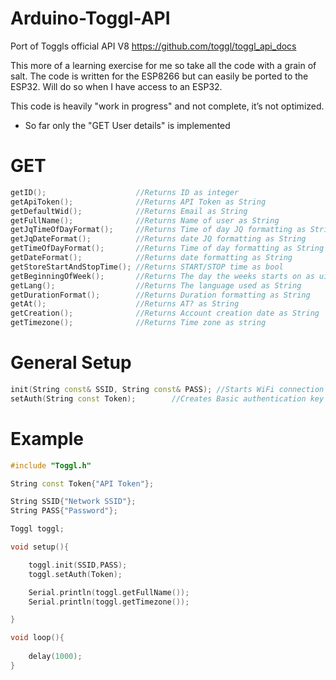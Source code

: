 # Arduino-Toggl-API
Port of Toggls official API V8
https://github.com/toggl/toggl_api_docs

This more of a learning exercise for me so take all the code with a grain of salt.
The code is written for the ESP8266 but can easily be ported to the ESP32. Will do so when I have access to an ESP32.

This code is heavily "work in progress" and not complete, it’s not optimized.

* So far only the "GET User details" is implemented

# GET
```c++
getID();                    //Returns ID as integer
getApiToken();              //Returns API Token as String
getDefaultWid();            //Returns Email as String
getFullName();              //Returns Name of user as String
getJqTimeOfDayFormat();     //Returns Time of day JQ formatting as String
getJqDateFormat();          //Returns date JQ formatting as String
getTimeOfDayFormat();       //Returns Time of day formatting as String
getDateFormat();            //Returns date formatting as String
getStoreStartAndStopTime(); //Returns START/STOP time as bool
getBeginningOfWeek();       //Returns The day the weeks starts on as uint
getLang();                  //Returns The language used as String
getDurationFormat();        //Returns Duration formatting as String
getAt();                    //Returns AT? as String
getCreation();              //Returns Account creation date as String
getTimezone();              //Returns Time zone as string
```
# General Setup
```c++
init(String const& SSID, String const& PASS); //Starts WiFi connection
setAuth(String const Token);        //Creates Basic authentication key
```
# Example

```c++
#include "Toggl.h"

String const Token{"API Token"};

String SSID{"Network SSID"};
String PASS{"Password"};

Toggl toggl;

void setup(){

    toggl.init(SSID,PASS);
    toggl.setAuth(Token);

    Serial.println(toggl.getFullName());
    Serial.println(toggl.getTimezone());

}

void loop(){
    
    delay(1000);
}

```
